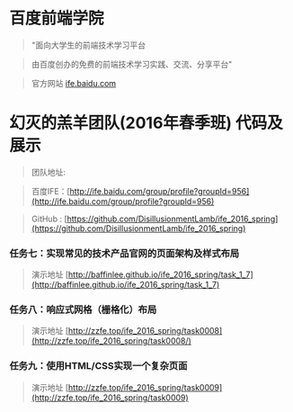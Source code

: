 # 百度前端学院

> "面向大学生的前端技术学习平台

> 由百度创办的免费的前端技术学习实践、交流、分享平台" 

> 官方网站 [ife.baidu.com](http://ife.baidu.com)

# 幻灭的羔羊团队(2016年春季班) 代码及展示
> 团队地址:

> 百度IFE：[http://ife.baidu.com/group/profile?groupId=956](http://ife.baidu.com/group/profile?groupId=956)

> GitHub : [https://github.com/DisillusionmentLamb/ife_2016_spring](https://github.com/DisillusionmentLamb/ife_2016_spring)

### 任务七：实现常见的技术产品官网的页面架构及样式布局
> 演示地址 [http://baffinlee.github.io/ife_2016_spring/task_1_7](http://baffinlee.github.io/ife_2016_spring/task_1_7)

### 任务八：响应式网格（栅格化）布局
> 演示地址 [http://zzfe.top/ife_2016_spring/task0008](http://zzfe.top/ife_2016_spring/task0008/)

### 任务九：使用HTML/CSS实现一个复杂页面
> 演示地址 [http://zzfe.top/ife_2016_spring/task0009](http://zzfe.top/ife_2016_spring/task0009)